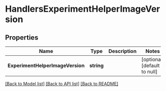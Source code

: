 # HandlersExperimentHelperImageVersion

## Properties
Name | Type | Description | Notes
------------ | ------------- | ------------- | -------------
**ExperimentHelperImageVersion** | **string** |  | [optional] [default to null]

[[Back to Model list]](../README.md#documentation-for-models) [[Back to API list]](../README.md#documentation-for-api-endpoints) [[Back to README]](../README.md)

